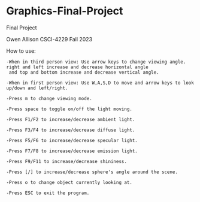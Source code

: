 # Graphics-Final-Project
Final Project

Owen Allison
CSCI-4229 Fall 2023

How to use:

    -When in third person view: Use arrow keys to change viewing angle. right and left increase and decrease horizontal angle
     and top and bottom increase and decrease vertical angle.
     
    -When in first person view: Use W,A,S,D to move and arrow keys to look up/down and left/right.
    
    -Press m to change viewing mode.
    
    -Press space to toggle on/off the light moving.
    
    -Press F1/F2 to increase/decrease ambient light.
    
    -Press F3/F4 to increase/decrease diffuse light.
    
    -Press F5/F6 to increase/decrease specular light.
    
    -Press F7/F8 to increase/decrease emission light.
    
    -Press F9/F11 to increase/decrease shininess.
    
    -Press [/] to increase/decrease sphere's angle around the scene.
    
    -Press o to change object currently looking at.
    
    -Press ESC to exit the program.
